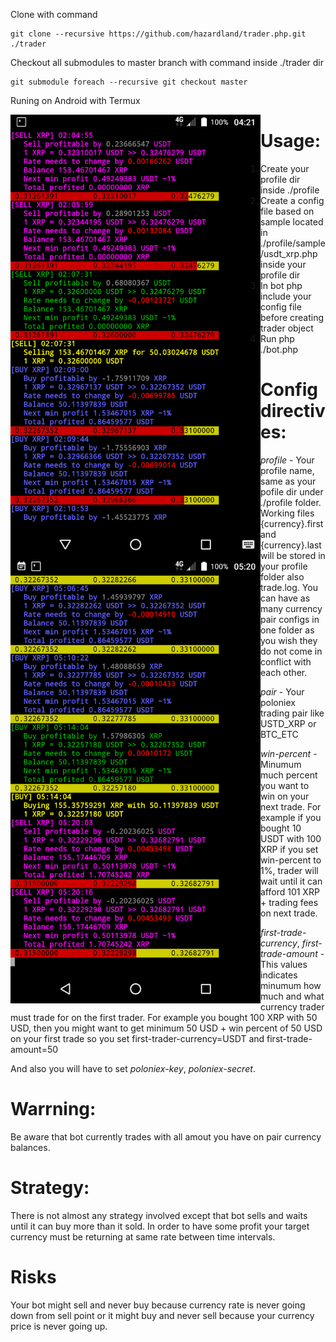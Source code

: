 Clone with command
```
git clone --recursive https://github.com/hazardland/trader.php.git ./trader
```
Checkout all submodules to master branch with command inside ./trader dir
```
git submodule foreach --recursive git checkout master
```
Runing on Android with Termux

<div>
<img src="./doc/images/xrp_sell.png" width="400" style='float:left'/>
<img src="./doc/images/xrp_buy.png" width="400" style='float:left'/>
</div>

# Usage:

1. Create your profile dir inside ./profile
2. Create a config file based on sample located in ./profile/sample/usdt_xrp.php inside your profile dir
3. In bot php include your config file before creating trader object
4. Run php ./bot.php

# Config directives:

*profile* - Your profile name, same as your pofile dir under ./profile folder. Working files {currency}.first and {currency}.last will be stored in your profile folder also trade.log. You can have as many currency pair configs in one folder as you wish they do not come in conflict with each other.

*pair* - Your poloniex trading pair like USTD_XRP or BTC_ETC

*win-percent* - Minumum much percent you want to win on your next trade. For example if you bought 10 USDT with 100 XRP if you set win-percent to 1%, trader will wait until it can afford 101 XRP + trading fees on next trade.

*first-trade-currency*, *first-trade-amount* - This values indicates minumum how much and what currency trader must trade for on the first trader. For example you bought 100 XRP with 50 USD, then you might want to get minimum 50 USD + win percent of 50 USD on your first trade so you set first-trader-currency=USDT and first-trade-amount=50

And also you will have to set *poloniex-key*, *poloniex-secret*.

# Warrning:

Be aware that bot currently trades with all amout you have on pair currency balances.

# Strategy:

There is not almost any strategy involved except that bot sells and waits until it can buy more than it sold. In order to have some profit your target currency must be returning at same rate between time intervals.

# Risks

Your bot might sell and never buy because currency rate is never going down from sell point or it might buy and never sell because your currency price is never going up.
